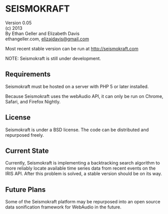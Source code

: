 SEISMOKRAFT
===========

Version 0.05  
(c) 2013  
By Ethan Geller and Elizabeth Davis  
ethangeller.com, elizajdavis@gmail.com


Most recent stable version can be run at http://seismokraft.com 

NOTE: Seismokraft is still under development.

Requirements
------------
Seismokraft must be hosted on a server with PHP 5 or later installed.

Because Seismokraft uses the webAudio API, it can only be run on Chrome, Safari, and Firefox Nightly.

License
-------
Seismokraft is under a BSD license. The code can be distributed and repurposed freely.

Current State
--------------
Currently, Seismokraft is implementing a backtracking search algorithm to more reliably locate available time series data from recent events on the IRIS API. After this problem is solved, a stable version should be on its way.

Future Plans
-------------
Some of the Seismokraft platform may be repurposed into an open source data sonification framework for WebAudio in the future.